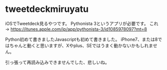 # tweetdeckmiruyatu
iOSでTweetdeck見るやつです。
Pythonista 3というアプリが必要です。
これ→ https://itunes.apple.com/jp/app/pythonista-3/id1085978097?mt=8

Python初めて書きましたJavascriptも初めて書きました。
iPhone7、または8ではちゃんと動くと思いますが、Xやplus、SEではうまく動かないかもしれません。

引っ張って再読み込みできませんでした、悲しいね。
